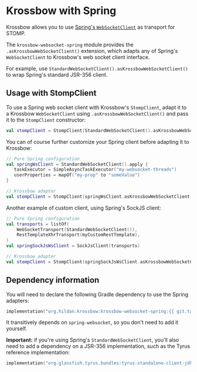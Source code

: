 # Krossbow with Spring

Krossbow allows you to use
[Spring's `WebSocketClient`](https://docs.spring.io/spring-framework/docs/current/javadoc-api/org/springframework/web/socket/client/WebSocketClient.html)
as transport for STOMP.

The `krossbow-websocket-spring` module provides the `.asKrossbowWebSocketClient()` extension, which adapts any of
Spring's `WebSocketClient` to Krossbow's web socket client interface.

For example, use `StandardWebSocketClient().asKrossbowWebSocketClient()` to wrap Spring's standard JSR-356 client.

## Usage with StompClient

To use a Spring web socket client with Krossbow's `StompClient`, adapt it to a Krossbow `WebSocketClient` using
`.asKrossbowWebSocketClient()` and pass it to the `StompClient` constructor:

```kotlin
val stompClient = StompClient(StandardWebSocketClient().asKrossbowWebSocketClient())
```

You can of course further customize your Spring client before adapting it to Krossbow:

```kotlin
// Pure Spring configuration
val springWsClient = StandardWebSocketClient().apply {
   taskExecutor = SimpleAsyncTaskExecutor("my-websocket-threads")
   userProperties = mapOf("my-prop" to "someValue")
}

// Krossbow adapter
val stompClient = StompClient(springWsClient.asKrossbowWebSocketClient())
```

Another example of custom client, using Spring's SockJS client:

```kotlin
// Pure Spring configuration
val transports = listOf(
    WebSocketTransport(StandardWebSocketClient()),
    RestTemplateXhrTransport(myCustomRestTemplate),
)
val springSockJsWsClient = SockJsClient(transports)

// Krossbow adapter
val stompClient = StompClient(springSockJsWsClient.asKrossbowWebSocketClient())
```

## Dependency information

You will need to declare the following Gradle dependency to use the Spring adapters:

```kotlin
implementation("org.hildan.krossbow:krossbow-websocket-spring:{{ git.tag }}")
```

It transitively depends on `spring-websocket`, so you don't need to add it yourself.

**Important:** if you're using Spring's `StandardWebSocketClient`, you'll also need to add a dependency on a
JSR-356 implementation, such as the Tyrus reference implementation:

```kotlin
implementation("org.glassfish.tyrus.bundles:tyrus-standalone-client-jdk:{{ versions.tyrus }}")
```
